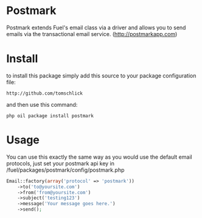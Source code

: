 # Postmark

Postmark extends Fuel's email class via a driver and allows you to send emails via the transactional email service. (http://postmarkapp.com)

# Install

to install this package simply add this source to your package configuration file:

	http://github.com/tomschlick

and then use this command:

	php oil package install postmark

# Usage

You can use this exactly the same way as you would use the default email protocols, just set your postmark api key in /fuel/packages/postmark/config/postmark.php

```php
Email::factory(array('protocol' => 'postmark'))
	->to('to@yoursite.com')
	->from('from@yoursite.com')
	->subject('testing123')
	->message('Your message goes here.')
	->send();
```